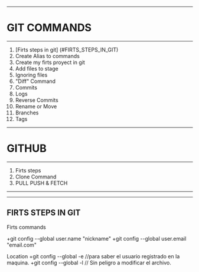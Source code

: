 ***
# GIT COMMANDS
***

1. [Firts steps in git] (#FIRTS_STEPS_IN_GIT) 
2. Create Alias to commands
3. Create my firts proyect in git
4. Add files to stage
5. Ignoring files
6. "Diff" Command
7. Commits
8. Logs
9. Reverse Commits
10. Rename or Move
11. Branches
12. Tags

***
# GITHUB
***

1. Firts steps
2. Clone Command
3. PULL PUSH & FETCH

***
***

## FIRTS STEPS IN GIT

Firts commands 

+git config --global user.name "nickname"
+git config --global user.email "email.com"

Location
+git config --global -e	//para saber el usuario registrado en la maquina.
+git config --global -l // Sin peligro a modificar el archivo.

##

